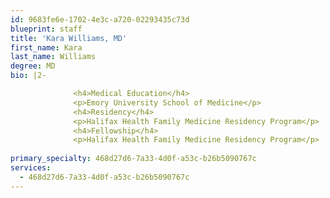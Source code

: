 ```yaml
---
id: 9683fe6e-1702-4e3c-a720-02293435c73d
blueprint: staff
title: 'Kara Williams, MD'
first_name: Kara
last_name: Williams
degree: MD
bio: |2-

              <h4>Medical Education</h4>
              <p>Emory University School of Medicine</p>
              <h4>Residency</h4>
              <p>Halifax Health Family Medicine Residency Program</p>
              <h4>Fellowship</h4>
              <p>Halifax Health Family Medicine Residency Program</p>
          
primary_specialty: 468d27d6-7a33-4d0f-a53c-b26b5090767c
services:
  - 468d27d6-7a33-4d0f-a53c-b26b5090767c
---
```

